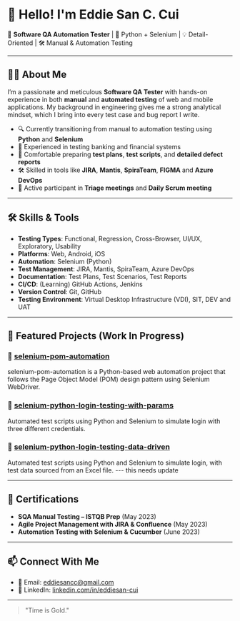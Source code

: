 # 👋 Hello! I'm Eddie San C. Cui

🎯 **Software QA Automation Tester** | 🧪 Python + Selenium | 💡 Detail-Oriented | 🛠️ Manual & Automation Testing

---

## 👨‍💻 About Me

I’m a passionate and meticulous **Software QA Tester** with hands-on experience in both **manual** and **automated testing** of web and mobile applications. My background in engineering gives me a strong analytical mindset, which I bring into every test case and bug report I write.

- 🔍 Currently transitioning from manual to automation testing using **Python** and **Selenium**
- 💼 Experienced in testing banking and financial systems
- 🧪 Comfortable preparing **test plans**, **test scripts**, and **detailed defect reports**
- 🛠️ Skilled in tools like **JIRA**, **Mantis**, **SpiraTeam**, **FIGMA** and **Azure DevOps**
- 🤝 Active participant in **Triage meetings** and **Daily Scrum meeting**

---

## 🛠️ Skills & Tools

- **Testing Types**: Functional, Regression, Cross-Browser, UI/UX, Exploratory, Usability
- **Platforms**: Web, Android, iOS
- **Automation**: Selenium (Python)
- **Test Management**: JIRA, Mantis, SpiraTeam, Azure DevOps
- **Documentation**: Test Plans, Test Scenarios, Test Reports
- **CI/CD**: (Learning) GitHub Actions, Jenkins
- **Version Control**: Git, GitHub
- **Testing Environment**: Virtual Desktop Infrastructure (VDI), SIT, DEV and UAT
---

## 📁 Featured Projects (Work In Progress)

### 🔹 [selenium-pom-automation](https://github.com/eddiesancui/selenium-pom-automation)
selenium-pom-automation is a Python-based web automation project that follows the Page Object Model (POM) design pattern using Selenium WebDriver.

### 🔹 [selenium-python-login-testing-with-params](https://github.com/eddiesancui/LoginWithParams)
Automated test scripts using Python and Selenium to simulate login with three different credentials.

### 🔹 [selenium-python-login-testing-data-driven](https://github.com/eddiesancui/LoginTestDataDriven)
Automated test scripts using Python and Selenium to simulate login, with test data sourced from an Excel file. --- this needs update




---

## 🧾 Certifications

- **SQA Manual Testing – ISTQB Prep** (May 2023)
- **Agile Project Management with JIRA & Confluence** (May 2023)
- **Automation Testing with Selenium & Cucumber** (June 2023)

---

## 📫 Connect With Me

- 📧 Email: <a href="mailto:eddiesancc@gmail.com" target="_blank">eddiesancc@gmail.com</a>  
- 💼 LinkedIn: <a href="https://www.linkedin.com/in/eddiesan-cui/" target="_blank">linkedin.com/in/eddiesan-cui</a>

---

> "Time is Gold."
